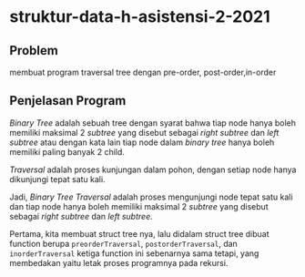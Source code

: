 # struktur-data-h-asistensi-2-2021
## Problem
membuat program traversal tree dengan pre-order, post-order,in-order
## Penjelasan Program
_Binary Tree_ adalah sebuah tree dengan syarat bahwa tiap node hanya boleh memiliki maksimal 2 _subtree_ yang disebut sebagai _right subtree_ dan _left subtree_ atau dengan kata lain tiap node dalam _binary tree_ hanya boleh memiliki paling banyak 2 child.

_Traversal_ adalah proses kunjungan dalam pohon, dengan setiap node hanya dikunjungi tepat satu kali.

Jadi, _Binary Tree Traversal_ adalah proses mengunjungi node tepat satu kali dan tiap node hanya boleh memiliki maksimal 2 _subtree_ yang disebut sebagai _right subtree_ dan _left subtree._

Pertama, kita membuat struct tree nya, lalu didalam struct tree dibuat function berupa `preorderTraversal`, `postorderTraversal`, dan `inorderTraversal` ketiga function ini sebenarnya sama tetapi, yang membedakan yaitu letak proses programnya pada rekursi.
